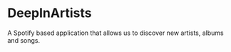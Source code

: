 # DeepInArtists
A Spotify based application that allows us to discover new artists, albums and songs.
